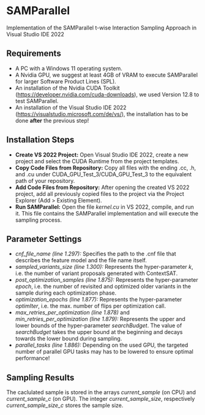 # SAMParallel
Implementation of the SAMParallel t-wise Interaction Sampling Approach in Visual Studio IDE 2022

## Requirements
- A PC with a Windows 11 operating system.
- A Nvidia GPU, we suggest at least 4GB of VRAM to execute SAMParallel for larger Software Product Lines (SPL).
- An installation of the Nvidia CUDA Toolkit (https://developer.nvidia.com/cuda-downloads), we used Version 12.8 to test SAMParallel.
- An installation of the Visual Studio IDE 2022 (https://visualstudio.microsoft.com/de/vs/), the installation has to be done **after** the previous step!

## Installation Steps
- **Create VS 2022 Project:** Open Visual Studio IDE 2022, create a new project and select the CUDA Runtime from the project templates.
- **Copy Code Files from Repository:** Copy all files with the ending .cc, .h, and .cu under CUDA_GPU_Test_3/CUDA_GPU_Test_3 to the equivalent path of your repository.
- **Add Code Files from Repository:** After opening the created VS 2022 project, add all previously copied files to the project via the Project Explorer (Add > Existing Element).
- **Run SAMParallel:** Open the file *kernel.cu* in VS 2022, compile, and run it. This file contains the SAMParallel implementation and will execute the sampling process.

## Parameter Settings
- *cnf_file_name (line 1.297):* Specifies the path to the .cnf file that describes the feature model and the file name itself.
- *sampled_variants_size (line 1.300):* Represents the hyper-parameter *k*, i.e. the number of variant proposals generated with ContextSAT.
- *post_optimization_samples (line 1.875):* Represents the hyper-parameter *epoch*, i.e. the number of revisited and optimized older variants in the sample during each optimization phase.
- *optimization_epochs (line 1.877):* Represents the hyper-parameter *optimIter*, i.e. the max. number of flips per optimization call.
- *max_retries_per_optimization (line 1.878)* and *min_retries_per_optimization (line 1.879):* Represents the upper and lower bounds of the hyper-parameter *searchBudget*. The value of *searchBudget* takes the upper bound at the beginning and decays towards the lower bound during sampling.
- *parallel_tasks (line 1.886):* Depending on the used GPU, the targeted number of parallel GPU tasks may has to be lowered to ensure optimal performance!

## Sampling Results
The caclulated sample is stored in the arrays *current_sample* (on CPU) and *current_sample_c* (on GPU). The integer *current_sample_size*, respectively *current_sample_size_c* stores the sample size.

